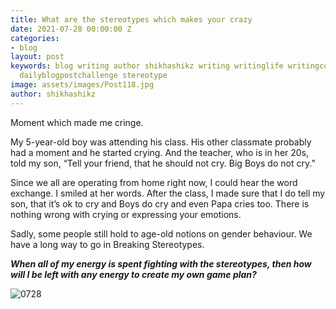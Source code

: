 ```yaml
---
title: What are the stereotypes which makes your crazy
date: 2021-07-28 00:00:00 Z
categories:
- blog
layout: post
keywords: blog writing author shikhashikz writing writinglife writingcommunity dailyblogpost
  dailyblogpostchallenge stereotype
image: assets/images/Post118.jpg
author: shikhashikz
---
```


Moment which made me cringe.

My 5-year-old boy was attending his class. His other classmate probably had a moment and he started crying.  And the teacher, who is in her 20s, told my son,
“Tell your friend, that he should not cry. Big Boys do not cry.”

Since we all are operating from home right now, I could hear the word exchange. I smiled at her words. After the class, I made sure that I do tell my son, that it’s ok to cry and Boys do cry and even Papa cries too. There is nothing wrong with crying or expressing your emotions.

Sadly, some people still hold to age-old notions on gender behaviour. We have a long way to go in Breaking Stereotypes. 

***When all of my energy is spent fighting with the stereotypes, then how will I be left with any energy to create my own game plan?***

![0728](https://user-images.githubusercontent.com/21696121/127333995-b635277a-9884-4f3a-aff9-fa412486ed2d.png)


